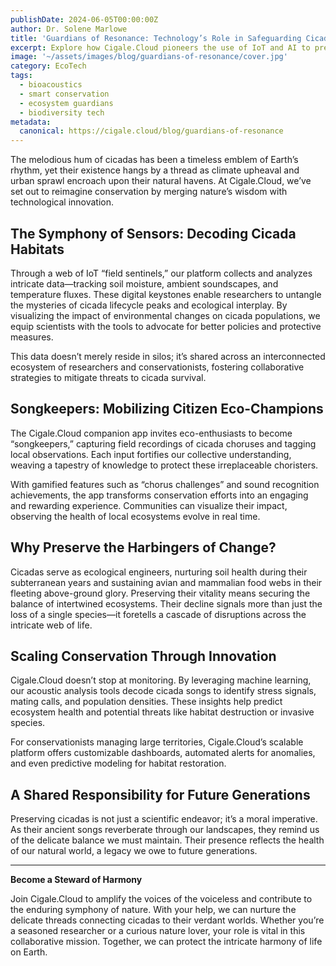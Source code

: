 ```yaml
---
publishDate: 2024-06-05T00:00:00Z
author: Dr. Solene Marlowe
title: 'Guardians of Resonance: Technology’s Role in Safeguarding Cicada Realms'
excerpt: Explore how Cigale.Cloud pioneers the use of IoT and AI to preserve cicada sanctuaries and empower eco-conscious communities.
image: '~/assets/images/blog/guardians-of-resonance/cover.jpg'
category: EcoTech
tags:
  - bioacoustics
  - smart conservation
  - ecosystem guardians
  - biodiversity tech
metadata:
  canonical: https://cigale.cloud/blog/guardians-of-resonance
---
```


The melodious hum of cicadas has been a timeless emblem of Earth’s rhythm, yet their existence hangs by a thread as climate upheaval and urban sprawl encroach upon their natural havens. At Cigale.Cloud, we’ve set out to reimagine conservation by merging nature’s wisdom with technological innovation.

## The Symphony of Sensors: Decoding Cicada Habitats

Through a web of IoT “field sentinels,” our platform collects and analyzes intricate data—tracking soil moisture, ambient soundscapes, and temperature fluxes. These digital keystones enable researchers to untangle the mysteries of cicada lifecycle peaks and ecological interplay. By visualizing the impact of environmental changes on cicada populations, we equip scientists with the tools to advocate for better policies and protective measures.

This data doesn’t merely reside in silos; it’s shared across an interconnected ecosystem of researchers and conservationists, fostering collaborative strategies to mitigate threats to cicada survival.

## Songkeepers: Mobilizing Citizen Eco-Champions

The Cigale.Cloud companion app invites eco-enthusiasts to become “songkeepers,” capturing field recordings of cicada choruses and tagging local observations. Each input fortifies our collective understanding, weaving a tapestry of knowledge to protect these irreplaceable choristers.

With gamified features such as “chorus challenges” and sound recognition achievements, the app transforms conservation efforts into an engaging and rewarding experience. Communities can visualize their impact, observing the health of local ecosystems evolve in real time.

## Why Preserve the Harbingers of Change?

Cicadas serve as ecological engineers, nurturing soil health during their subterranean years and sustaining avian and mammalian food webs in their fleeting above-ground glory. Preserving their vitality means securing the balance of intertwined ecosystems. Their decline signals more than just the loss of a single species—it foretells a cascade of disruptions across the intricate web of life.

## Scaling Conservation Through Innovation

Cigale.Cloud doesn’t stop at monitoring. By leveraging machine learning, our acoustic analysis tools decode cicada songs to identify stress signals, mating calls, and population densities. These insights help predict ecosystem health and potential threats like habitat destruction or invasive species.

For conservationists managing large territories, Cigale.Cloud’s scalable platform offers customizable dashboards, automated alerts for anomalies, and even predictive modeling for habitat restoration.

## A Shared Responsibility for Future Generations

Preserving cicadas is not just a scientific endeavor; it’s a moral imperative. As their ancient songs reverberate through our landscapes, they remind us of the delicate balance we must maintain. Their presence reflects the health of our natural world, a legacy we owe to future generations.

---

**Become a Steward of Harmony**

Join Cigale.Cloud to amplify the voices of the voiceless and contribute to the enduring symphony of nature. With your help, we can nurture the delicate threads connecting cicadas to their verdant worlds. Whether you’re a seasoned researcher or a curious nature lover, your role is vital in this collaborative mission. Together, we can protect the intricate harmony of life on Earth.
